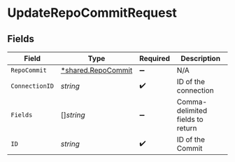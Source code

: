 # UpdateRepoCommitRequest


## Fields

| Field                                                          | Type                                                           | Required                                                       | Description                                                    |
| -------------------------------------------------------------- | -------------------------------------------------------------- | -------------------------------------------------------------- | -------------------------------------------------------------- |
| `RepoCommit`                                                   | [*shared.RepoCommit](../../../pkg/models/shared/repocommit.md) | :heavy_minus_sign:                                             | N/A                                                            |
| `ConnectionID`                                                 | *string*                                                       | :heavy_check_mark:                                             | ID of the connection                                           |
| `Fields`                                                       | []*string*                                                     | :heavy_minus_sign:                                             | Comma-delimited fields to return                               |
| `ID`                                                           | *string*                                                       | :heavy_check_mark:                                             | ID of the Commit                                               |